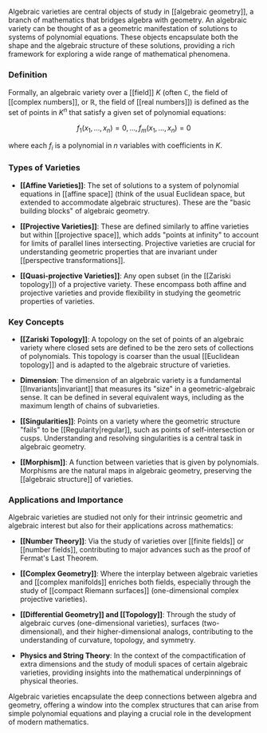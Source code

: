 Algebraic varieties are central objects of study in [[algebraic geometry]], a branch of mathematics that bridges algebra with geometry. An algebraic variety can be thought of as a geometric manifestation of solutions to systems of polynomial equations. These objects encapsulate both the shape and the algebraic structure of these solutions, providing a rich framework for exploring a wide range of mathematical phenomena.

### Definition

Formally, an algebraic variety over a [[field]] $K$ (often $\mathbb{C}$, the field of [[complex numbers]], or $\mathbb{R}$, the field of [[real numbers]]) is defined as the set of points in $K^n$ that satisfy a given set of polynomial equations:

$$
f_1(x_1, \ldots, x_n) = 0, \ldots, f_m(x_1, \ldots, x_n) = 0
$$

where each $f_i$ is a polynomial in $n$ variables with coefficients in $K$.

### Types of Varieties

- **[[Affine Varieties]]**: The set of solutions to a system of polynomial equations in [[affine space]] (think of the usual Euclidean space, but extended to accommodate algebraic structures). These are the "basic building blocks" of algebraic geometry.

- **[[Projective Varieties]]**: These are defined similarly to affine varieties but within [[projective space]], which adds "points at infinity" to account for limits of parallel lines intersecting. Projective varieties are crucial for understanding geometric properties that are invariant under [[perspective transformations]].

- **[[Quasi-projective Varieties]]**: Any open subset (in the [[Zariski topology]]) of a projective variety. These encompass both affine and projective varieties and provide flexibility in studying the geometric properties of varieties.

### Key Concepts

- **[[Zariski Topology]]**: A topology on the set of points of an algebraic variety where closed sets are defined to be the zero sets of collections of polynomials. This topology is coarser than the usual [[Euclidean topology]] and is adapted to the algebraic structure of varieties.

- **Dimension**: The dimension of an algebraic variety is a fundamental [[Invariants|invariant]] that measures its "size" in a geometric-algebraic sense. It can be defined in several equivalent ways, including as the maximum length of chains of subvarieties.

- **[[Singularities]]**: Points on a variety where the geometric structure "fails" to be [[Regularity|regular]], such as points of self-intersection or cusps. Understanding and resolving singularities is a central task in algebraic geometry.

- **[[Morphism]]**: A function between varieties that is given by polynomials. Morphisms are the natural maps in algebraic geometry, preserving the [[algebraic structure]] of varieties.

### Applications and Importance

Algebraic varieties are studied not only for their intrinsic geometric and algebraic interest but also for their applications across mathematics:

- **[[Number Theory]]**: Via the study of varieties over [[finite fields]] or [[number fields]], contributing to major advances such as the proof of Fermat's Last Theorem.

- **[[Complex Geometry]]**: Where the interplay between algebraic varieties and [[complex manifolds]] enriches both fields, especially through the study of [[compact Riemann surfaces]] (one-dimensional complex projective varieties).

- **[[Differential Geometry]] and [[Topology]]**: Through the study of algebraic curves (one-dimensional varieties), surfaces (two-dimensional), and their higher-dimensional analogs, contributing to the understanding of curvature, topology, and symmetry.

- **Physics and String Theory**: In the context of the compactification of extra dimensions and the study of moduli spaces of certain algebraic varieties, providing insights into the mathematical underpinnings of physical theories.

Algebraic varieties encapsulate the deep connections between algebra and geometry, offering a window into the complex structures that can arise from simple polynomial equations and playing a crucial role in the development of modern mathematics.